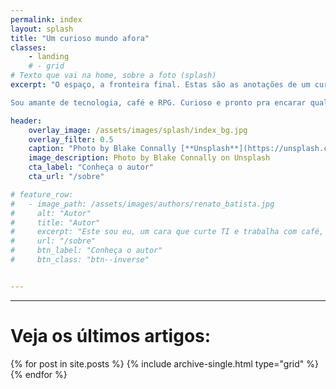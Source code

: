 ```yaml
---
permalink: index
layout: splash
title: "Um curioso mundo afora"
classes:
    - landing
    # - grid
# Texto que vai na home, sobre a foto (splash)
excerpt: "O espaço, a fronteira final. Estas são as anotações de um curioso, audaciosamente indo, onde nenhum homem jamais esteve. <br /> <br />

Sou amante de tecnologia, café e RPG. Curioso e pronto pra encarar qualquer desafio. Como hobbies, videogames e jogos em geral tem um espaço reservado; livros, filmes e séries de ficção científica e fantasia são meus gêneros preferidos. ☕💻⚙️☁️🎮🕹️👾🎧📷 🇧🇷🐲🧝‍♂️🧙‍♂️🎲"

header:
    overlay_image: /assets/images/splash/index_bg.jpg
    overlay_filter: 0.5
    caption: "Photo by Blake Connally [**Unsplash**](https://unsplash.com/photos/B3l0g6HLxr8)"
    image_description: Photo by Blake Connally on Unsplash
    cta_label: "Conheça o autor"
    cta_url: "/sobre"

# feature_row:
#   - image_path: /assets/images/authors/renato_batista.jpg
#     alt: "Autor"
#     title: "Autor"
#     excerpt: "Este sou eu, um cara que curte TI e trabalha com café, bebe cerveja e água abcdef, ghij, vamos ver se vai mais rápido agora."
#     url: "/sobre"
#     btn_label: "Conheça o autor"
#     btn_class: "btn--inverse"


---
```


---
# Veja os últimos artigos:

<div class="grid__wrapper">  
{% for post in site.posts %}
    {% include archive-single.html type="grid" %}
{% endfor %}
</div>
